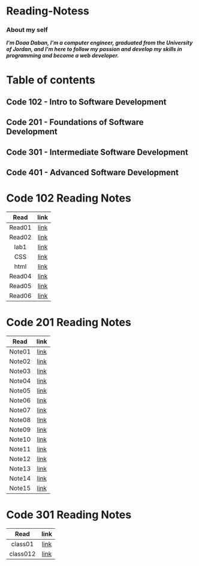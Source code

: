 # Reading-Notess


### **About my self**

***I'm Doaa Daban, I'm a computer engineer, graduated from the University of Jordan, and I'm here to follow my passion and develop my skills in programming and become a web developer.***   

# Table of contents

## Code 102 - Intro to Software Development
## Code 201 - Foundations of Software Development
## Code 301 - Intermediate Software Development
## Code 401 - Advanced Software Development



# Code 102 Reading Notes

|   Read    |     link               |
|:---------:| :----------------:     |
|  Read01   |  [link](102/Read01.md) |
|  Read02   |  [link](102/Read02.md) |
|  lab1     |  [link](102/lab01.md)  |
|  CSS      |  [link](102/CSS.md)    |
|  html     |  [link](102/html.md)   |
|  Read04   |  [link](102/Read04.md) |
|  Read05   |  [link](102/Read05.md) |
|  Read06   |  [link](102/Read06.md) |



# Code 201 Reading Notes

|   Read    |     link               |
|:---------:| :----------------:     |
|  Note01   |  [link](201/Note01.md) |
|  Note02   |  [link](201/Note02.md) |
|  Note03   |  [link](201/Note03.md) |
|  Note04   |  [link](201/Note04.md) |
|  Note05   |  [link](201/Note05.md) |
|  Note06   |  [link](201/Note06.md) |
|  Note07   |  [link](201/Note07.md) |
|  Note08   |  [link](201/Note08.md) |
|  Note09   |  [link](201/Note09.md) |
|  Note10   |  [link](201/Note10.md) |
|  Note11   |  [link](201/Note11.md) |
|  Note12   |  [link](201/Note12.md) |
|  Note13   |  [link](201/Note13.md) |
|  Note14   |  [link](201/Note14.md) |
|  Note15   |  [link](201/Note15.md) |





# Code 301 Reading Notes

|   Read    |     link               |
|:---------:| :----------------:     |
|  class01  | [link](301/class01.md) |
|  class012 | [link](301/class02.md) |
